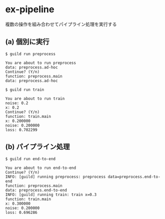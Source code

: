 # ex-pipeline
複数の操作を組み合わせてパイプライン処理を実行する

## (a) 個別に実行

```
$ guild run preprocess
```

```
You are about to run preprocess
data: preprocess.ad-hoc
Continue? (Y/n)
function: preprocess.main
data: preprocess.ad-hoc
```

```
$ guild run train
```

```
You are about to run train
noise: 0.2
x: 0.2
Continue? (Y/n)
function: train.main
x: 0.200000
noise: 0.200000
loss: 0.702299
```

## (b) パイプライン処理

```
$ guild run end-to-end
```

```
You are about to run end-to-end
Continue? (Y/n)
INFO: [guild] running preprocess: preprocess data=preprocess.end-to-end
function: preprocess.main
data: preprocess.end-to-end
INFO: [guild] running train: train x=0.3
function: train.main
x: 0.300000
noise: 0.200000
loss: 0.696286
```
